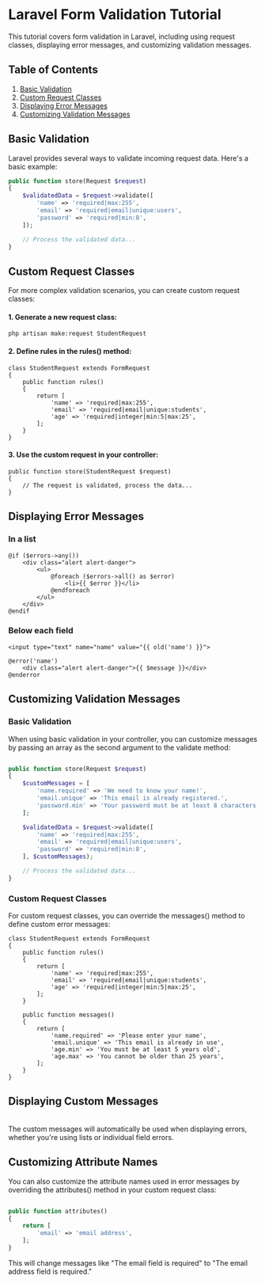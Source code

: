 # Laravel Form Validation Tutorial

This tutorial covers form validation in Laravel, including using request classes, displaying error messages, and customizing validation messages.

## Table of Contents

1. [Basic Validation](#basic-validation)
2. [Custom Request Classes](#custom-request-classes)
3. [Displaying Error Messages](#displaying-error-messages)
4. [Customizing Validation Messages](#customizing-validation-messages)

## Basic Validation

Laravel provides several ways to validate incoming request data. Here's a basic example:

```php
public function store(Request $request)
{
    $validatedData = $request->validate([
        'name' => 'required|max:255',
        'email' => 'required|email|unique:users',
        'password' => 'required|min:8',
    ]);

    // Process the validated data...
}
```
## Custom Request Classes
For more complex validation scenarios, you can create custom request classes:

#### 1. Generate a new request class:

```
php artisan make:request StudentRequest
```
#### 2. Define rules in the rules() method:

```
class StudentRequest extends FormRequest
{
    public function rules()
    {
        return [
            'name' => 'required|max:255',
            'email' => 'required|email|unique:students',
            'age' => 'required|integer|min:5|max:25',
        ];
    }
}
```
#### 3. Use the custom request in your controller:
```
public function store(StudentRequest $request)
{
    // The request is validated, process the data...
}
```
## Displaying Error Messages
### In a list
```
@if ($errors->any())
    <div class="alert alert-danger">
        <ul>
            @foreach ($errors->all() as $error)
                <li>{{ $error }}</li>
            @endforeach
        </ul>
    </div>
@endif
```
### Below each field
```
<input type="text" name="name" value="{{ old('name') }}">

@error('name')
    <div class="alert alert-danger">{{ $message }}</div>
@enderror
```
## Customizing Validation Messages
### Basic Validation
When using basic validation in your controller, you can customize messages by passing an array as the second argument to the validate method:
```php

public function store(Request $request)
{
    $customMessages = [
        'name.required' => 'We need to know your name!',
        'email.unique' => 'This email is already registered.',
        'password.min' => 'Your password must be at least 8 characters long.',
    ];

    $validatedData = $request->validate([
        'name' => 'required|max:255',
        'email' => 'required|email|unique:users',
        'password' => 'required|min:8',
    ], $customMessages);

    // Process the validated data...
}
```
### Custom Request Classes
For custom request classes, you can override the messages() method to define custom error messages:
```
class StudentRequest extends FormRequest
{
    public function rules()
    {
        return [
            'name' => 'required|max:255',
            'email' => 'required|email|unique:students',
            'age' => 'required|integer|min:5|max:25',
        ];
    }

    public function messages()
    {
        return [
            'name.required' => 'Please enter your name',
            'email.unique' => 'This email is already in use',
            'age.min' => 'You must be at least 5 years old',
            'age.max' => 'You cannot be older than 25 years',
        ];
    }
}
```
## Displaying Custom Messages
<br>
The custom messages will automatically be used when displaying errors, whether you're using lists or individual field errors.

## Customizing Attribute Names
You can also customize the attribute names used in error messages by overriding the attributes() method in your custom request class:
```php

public function attributes()
{
    return [
        'email' => 'email address',
    ];
}

```
This will change messages like "The email field is required" to "The email address field is required."
